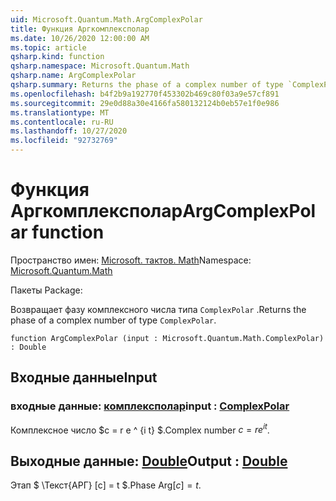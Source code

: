 ```yaml
---
uid: Microsoft.Quantum.Math.ArgComplexPolar
title: Функция Аргкомплексполар
ms.date: 10/26/2020 12:00:00 AM
ms.topic: article
qsharp.kind: function
qsharp.namespace: Microsoft.Quantum.Math
qsharp.name: ArgComplexPolar
qsharp.summary: Returns the phase of a complex number of type `ComplexPolar`.
ms.openlocfilehash: b4f2b9a192770f453302b469c80f03a9e57cf891
ms.sourcegitcommit: 29e0d88a30e4166fa580132124b0eb57e1f0e986
ms.translationtype: MT
ms.contentlocale: ru-RU
ms.lasthandoff: 10/27/2020
ms.locfileid: "92732769"
---
```

# <a name="argcomplexpolar-function"></a><span data-ttu-id="e62b7-102">Функция Аргкомплексполар</span><span class="sxs-lookup"><span data-stu-id="e62b7-102">ArgComplexPolar function</span></span>

<span data-ttu-id="e62b7-103">Пространство имен: [Microsoft. тактов. Math](xref:Microsoft.Quantum.Math)</span><span class="sxs-lookup"><span data-stu-id="e62b7-103">Namespace: [Microsoft.Quantum.Math](xref:Microsoft.Quantum.Math)</span></span>

<span data-ttu-id="e62b7-104">Пакеты [](https://nuget.org/packages/)</span><span class="sxs-lookup"><span data-stu-id="e62b7-104">Package: [](https://nuget.org/packages/)</span></span>


<span data-ttu-id="e62b7-105">Возвращает фазу комплексного числа типа `ComplexPolar` .</span><span class="sxs-lookup"><span data-stu-id="e62b7-105">Returns the phase of a complex number of type `ComplexPolar`.</span></span>

```qsharp
function ArgComplexPolar (input : Microsoft.Quantum.Math.ComplexPolar) : Double
```


## <a name="input"></a><span data-ttu-id="e62b7-106">Входные данные</span><span class="sxs-lookup"><span data-stu-id="e62b7-106">Input</span></span>

### <a name="input--complexpolar"></a><span data-ttu-id="e62b7-107">входные данные: [комплексполар](xref:Microsoft.Quantum.Math.ComplexPolar)</span><span class="sxs-lookup"><span data-stu-id="e62b7-107">input : [ComplexPolar](xref:Microsoft.Quantum.Math.ComplexPolar)</span></span>

<span data-ttu-id="e62b7-108">Комплексное число $c = r e ^ {i t} $.</span><span class="sxs-lookup"><span data-stu-id="e62b7-108">Complex number $c = r e^{i t}$.</span></span>



## <a name="output--double"></a><span data-ttu-id="e62b7-109">Выходные данные: [Double](xref:microsoft.quantum.lang-ref.double)</span><span class="sxs-lookup"><span data-stu-id="e62b7-109">Output : [Double](xref:microsoft.quantum.lang-ref.double)</span></span>

<span data-ttu-id="e62b7-110">Этап $ \Текст{АРГ} [c] = t $.</span><span class="sxs-lookup"><span data-stu-id="e62b7-110">Phase $\text{Arg}[c] = t$.</span></span>